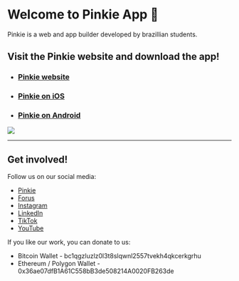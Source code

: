 # Welcome to Pinkie App 👋

Pinkie is a web and app builder developed by brazillian students.

## Visit the Pinkie website and download the app!

- ### [Pinkie website](https://pinkie.app/)
- ### [Pinkie on iOS](https://apps.apple.com/us/app/pinkie-app/id1613210612)
- ### [Pinkie on Android](https://play.google.com/store/apps/details?id=app.pinkie)

<a href="https://pinkie.app" target="_blank"><img src="https://pinkie.app/images/website-preview-en.jpg" target="_blank"></a>

---

## Get involved!

Follow us on our social media:
- [Pinkie](https://pinkie.app/pinkie)
- [Forus](https://forus.app/pinkie)
- [Instagram](http://instagram.com/pinkie.app)
- [LinkedIn](https://www.linkedin.com/company/pinkieapp/)
- [TikTok](http://tiktok.com/@pinkie.app)
- [YouTube](http://youtube.com/@pinkieapp)

If you like our work, you can donate to us:
- Bitcoin Wallet - bc1qgzluzlz0l3t8slqwnl2557tvekh4qkcerkgrhu
- Ethereum / Polygon Wallet - 0x36ae07dfB1A61C558bB3de508214A0020FB263de
